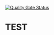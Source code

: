 [![Quality Gate Status](https://sonarcloud.io/api/project_badges/measure?project=wellberteggbert_TEST&metric=alert_status)](https://sonarcloud.io/summary/new_code?id=wellberteggbert_TEST)
# TEST

